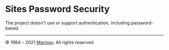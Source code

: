 # Sites Password Security

The project doesn't use or support authentication, including password-based.

---

© 1984 – 2021 [Marinov](http://marinov.ml "Marinov"). All rights reserved

